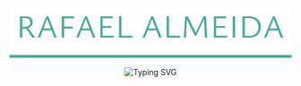 <div align="center">
<img src="assets/header.svg" alt="Rafael Almeida"/>
</div>

<p align="center">
<img src="https://readme-typing-svg.demolab.com?font=Ysabeau&weight=500&size=24&pause=1000&color=4BAA9E&center=true&vCenter=true&width=435&lines=fullstack+creative+engineer;loves+code+and+inspiring+others;The+Force+is+strong+with+you" alt="Typing SVG" />
</p>
